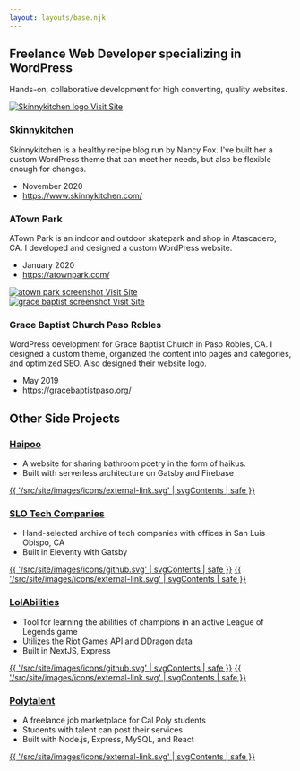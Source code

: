 ```yaml
---
layout: layouts/base.njk
---
```


<section class="hero">
  <h1 id="home-title">Freelance Web Developer specializing in WordPress</h1>
  <p class="description">Hands-on, collaborative development for high converting, quality websites.</p>
</section>

<section class="">
<article class="work-card">
  <a href="https://www.skinnykitchen.com/">
    <img src="/images/work/Skinny-Kitchen-Logo.png" alt="Skinnykitchen logo">
    <span>Visit Site</span>
  </a>

  <div class="work-info">
  <h3>Skinnykitchen</h3>
    <p>
     Skinnykitchen is a healthy recipe blog run by Nancy Fox. I've built her a custom WordPress theme that can meet her needs, but also be flexible enough for changes. </p>
    <ul>
      <li>November 2020</li>
      <li><a href="https://www.skinnykitchen.com/">https://www.skinnykitchen.com/</a></li>
    </ul>
  </div>
</article>

<article class="work-card">
  <div class="work-info">
  <h3>ATown Park</h3>
    <p>
      ATown Park is an indoor and outdoor skatepark and shop in Atascadero, CA.
      I developed and designed a custom WordPress website.</p>
    <ul>
      <li>January 2020</li>
      <li><a href="https://atownpark.com/">https://atownpark.com/</a></li>
    </ul>
  </div>

  <a href="https://atownpark.com/">
    <img src="/images/work/atownpark-screenshot.png" alt="atown park screenshot">
    <span>Visit Site</span>
  </a>

</article>

<article class="work-card">
  <a href="https://gracebaptistpaso.org/">
    <img src="/images/work/grace-baptist-screenshot.png" alt="grace baptist screenshot">
    <span>Visit Site</span></a>
  <div class="work-info">
  <h3>Grace Baptist Church Paso Robles</h3>
    <p>WordPress development for Grace Baptist Church in Paso Robles, CA. I designed a custom theme, organized the
      content into pages and categories, and optimized SEO. Also designed their website logo.</p>
    <ul>
      <li>May 2019</li>
      <li><a href="https://gracebaptistpaso.org/">https://gracebaptistpaso.org/</a></li>
    </ul>
  </div>
</article>

</section>

<h2 class="text-center">Other Side Projects</h2>
<section class="projects align-wide">
<article class="project-card">
<h3>
<a href="https://haipoo.fjchen.net">
Haipoo
</a>
</h3>
<ul class="dash">
  <li>A website for sharing bathroom poetry in the form of haikus.</li>
  <li>Built with serverless architecture on Gatsby and Firebase</li>
</ul>
<div class="project-links">
<a class="github" href="https://haipoo.fjchen.net">{{ '/src/site/images/icons/external-link.svg' | svgContents | safe }}</a>
</div>
</article>

<article class="project-card">
<h3><a href="https://slotechcompanies.com">SLO Tech Companies</a>
</h3>
<ul class="dash">
  <li>Hand-selected archive of tech companies with offices in San Luis Obispo, CA</li>
  <li>Built in Eleventy with Gatsby</li>
</ul>
<div class="project-links">
<a class="github" href="https://github.com/finleyjchen/slotechcompanies">{{ '/src/site/images/icons/github.svg' | svgContents | safe }}</a>
<a class="github" href="https://slotechcompanies.com">{{ '/src/site/images/icons/external-link.svg' | svgContents | safe }}</a>
</div>
</article>

<article class="project-card">
<h3><a href="https://lolabilities.com">LolAbilities</a></h3>
<ul class="dash">
  <li>Tool for learning the abilities of champions in an active League of Legends game</li>
  <li>Utilizes the Riot Games API and DDragon data</li>
  <li>Built in NextJS, Express</li>
</ul>
<div class="project-links">
<a class="github" href="https://github.com/finleyjchen/lolabilities">{{ '/src/site/images/icons/github.svg' | svgContents | safe }}</a>
<a class="github" href="https://lolabilities.com">{{ '/src/site/images/icons/external-link.svg' | svgContents | safe }}</a>
</div>
</article>

<article class="project-card">
<h3><a href="https://polytalent.net">Polytalent</a></h3>
<ul class="dash">
  <li>A freelance job marketplace for Cal Poly students</li>
  <li>Students with talent can post their services</li>
  <li>Built with Node.js, Express, MySQL, and React</li>
</ul>
<div class="project-links">
<a class="github" href="https://polytalent.net">{{ '/src/site/images/icons/external-link.svg' | svgContents | safe }}</a>
</div>
</article>

</section>


<!-- 
## Notes 
<section class="listing">
{%- for page in collections.post | reverse -%}
  <article>
    <h3>
    <a href="{{ page.url }}">
    <span>{{ page.data.title }}</span>
    <time datetime="{{ page.date }}">{{ page.date | dateDisplay() }}</time>
    </a>
    </h3>
  {{ page.excerpt }}
  </article>
{%- endfor -%}
</section> -->



<!-- <ul class="listing">
{%- for item in hawksworx.entries.slice(0,5) -%}
  <li>
    <a href="{{ item.link }}">{{ item.title }}</a>
  </li>
{%- endfor -%}
</ul> -->





